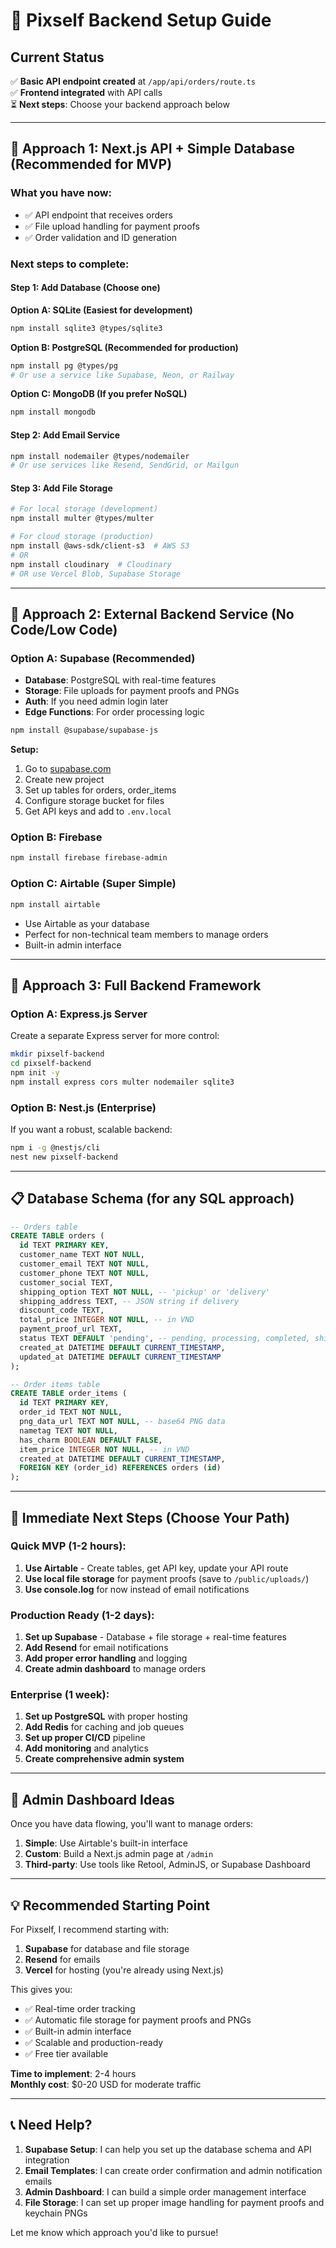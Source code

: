 # 🚀 Pixself Backend Setup Guide

## Current Status
✅ **Basic API endpoint created** at `/app/api/orders/route.ts`  
✅ **Frontend integrated** with API calls  
⏳ **Next steps**: Choose your backend approach below

---

## 🎯 **Approach 1: Next.js API + Simple Database (Recommended for MVP)**

### **What you have now:**
- ✅ API endpoint that receives orders
- ✅ File upload handling for payment proofs
- ✅ Order validation and ID generation

### **Next steps to complete:**

#### **Step 1: Add Database (Choose one)**

**Option A: SQLite (Easiest for development)**
```bash
npm install sqlite3 @types/sqlite3
```

**Option B: PostgreSQL (Recommended for production)**
```bash
npm install pg @types/pg
# Or use a service like Supabase, Neon, or Railway
```

**Option C: MongoDB (If you prefer NoSQL)**
```bash
npm install mongodb
```

#### **Step 2: Add Email Service**
```bash
npm install nodemailer @types/nodemailer
# Or use services like Resend, SendGrid, or Mailgun
```

#### **Step 3: Add File Storage**
```bash
# For local storage (development)
npm install multer @types/multer

# For cloud storage (production)
npm install @aws-sdk/client-s3  # AWS S3
# OR
npm install cloudinary  # Cloudinary
# OR use Vercel Blob, Supabase Storage
```

---

## 🎯 **Approach 2: External Backend Service (No Code/Low Code)**

### **Option A: Supabase (Recommended)**
- **Database**: PostgreSQL with real-time features
- **Storage**: File uploads for payment proofs and PNGs
- **Auth**: If you need admin login later
- **Edge Functions**: For order processing logic

```bash
npm install @supabase/supabase-js
```

**Setup:**
1. Go to [supabase.com](https://supabase.com)
2. Create new project
3. Set up tables for orders, order_items
4. Configure storage bucket for files
5. Get API keys and add to `.env.local`

### **Option B: Firebase**
```bash
npm install firebase firebase-admin
```

### **Option C: Airtable (Super Simple)**
```bash
npm install airtable
```
- Use Airtable as your database
- Perfect for non-technical team members to manage orders
- Built-in admin interface

---

## 🎯 **Approach 3: Full Backend Framework**

### **Option A: Express.js Server**
Create a separate Express server for more control:

```bash
mkdir pixself-backend
cd pixself-backend
npm init -y
npm install express cors multer nodemailer sqlite3
```

### **Option B: Nest.js (Enterprise)**
If you want a robust, scalable backend:

```bash
npm i -g @nestjs/cli
nest new pixself-backend
```

---

## 📋 **Database Schema (for any SQL approach)**

```sql
-- Orders table
CREATE TABLE orders (
  id TEXT PRIMARY KEY,
  customer_name TEXT NOT NULL,
  customer_email TEXT NOT NULL,
  customer_phone TEXT NOT NULL,
  customer_social TEXT,
  shipping_option TEXT NOT NULL, -- 'pickup' or 'delivery'
  shipping_address TEXT, -- JSON string if delivery
  discount_code TEXT,
  total_price INTEGER NOT NULL, -- in VND
  payment_proof_url TEXT,
  status TEXT DEFAULT 'pending', -- pending, processing, completed, shipped, delivered
  created_at DATETIME DEFAULT CURRENT_TIMESTAMP,
  updated_at DATETIME DEFAULT CURRENT_TIMESTAMP
);

-- Order items table
CREATE TABLE order_items (
  id TEXT PRIMARY KEY,
  order_id TEXT NOT NULL,
  png_data_url TEXT NOT NULL, -- base64 PNG data
  nametag TEXT NOT NULL,
  has_charm BOOLEAN DEFAULT FALSE,
  item_price INTEGER NOT NULL, -- in VND
  created_at DATETIME DEFAULT CURRENT_TIMESTAMP,
  FOREIGN KEY (order_id) REFERENCES orders (id)
);
```

---

## 🔧 **Immediate Next Steps (Choose Your Path)**

### **Quick MVP (1-2 hours):**
1. **Use Airtable** - Create tables, get API key, update your API route
2. **Use local file storage** for payment proofs (save to `/public/uploads/`)
3. **Use console.log** for now instead of email notifications

### **Production Ready (1-2 days):**
1. **Set up Supabase** - Database + file storage + real-time features
2. **Add Resend** for email notifications
3. **Add proper error handling** and logging
4. **Create admin dashboard** to manage orders

### **Enterprise (1 week):**
1. **Set up PostgreSQL** with proper hosting
2. **Add Redis** for caching and job queues
3. **Set up proper CI/CD** pipeline
4. **Add monitoring** and analytics
5. **Create comprehensive admin system**

---

## 🎨 **Admin Dashboard Ideas**

Once you have data flowing, you'll want to manage orders:

1. **Simple**: Use Airtable's built-in interface
2. **Custom**: Build a Next.js admin page at `/admin`
3. **Third-party**: Use tools like Retool, AdminJS, or Supabase Dashboard

---

## 💡 **Recommended Starting Point**

For Pixself, I recommend starting with:

1. **Supabase** for database and file storage
2. **Resend** for emails
3. **Vercel** for hosting (you're already using Next.js)

This gives you:
- ✅ Real-time order tracking
- ✅ Automatic file storage for payment proofs and PNGs
- ✅ Built-in admin interface
- ✅ Scalable and production-ready
- ✅ Free tier available

**Time to implement**: 2-4 hours  
**Monthly cost**: $0-20 USD for moderate traffic

---

## 📞 **Need Help?**

1. **Supabase Setup**: I can help you set up the database schema and API integration
2. **Email Templates**: I can create order confirmation and admin notification emails
3. **Admin Dashboard**: I can build a simple order management interface
4. **File Storage**: I can set up proper image handling for payment proofs and keychain PNGs

Let me know which approach you'd like to pursue!
